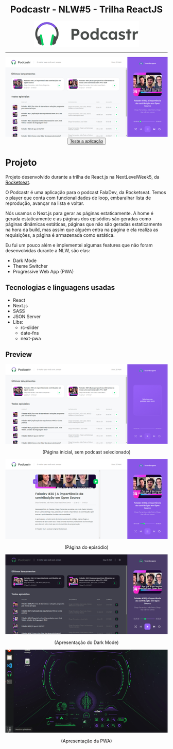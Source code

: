 <div align="center">
    <h1> Podcastr - NLW#5 - Trilha ReactJS</h1>
    <img src="public/logo.svg" alt="Logo"> <hr>
    <img src="assets/preview-2.png" alt="Tela principal, sem podcast tocando">
    <button><a href='https://podcastr-kohl.vercel.app/'>Teste a aplicação</a></button>
</div>



# Projeto

Projeto desenvolvido durante a trilha de React.js na NextLevelWeek5, da [Rocketseat](https://rocketseat.com.br/).

O Podcastr é uma aplicação para o podcast FalaDev, da Rocketseat. Temos o player que conta com funcionalidades de loop, embaralhar lista de reprodução, avançar na lista e voltar.

Nós usamos o Next.js para gerar as páginas estaticamente. A home é gerada estaticamente e as páginas dos episódios são geradas como páginas dinâmicas estáticas, páginas que não são geradas estaticamente na hora da build, mas assim que alguém entra na página e ela realiza as requisições, a página é armazenada como estática.

Eu fui um pouco além e implementei algumas features que não foram desenvolvidas durante a NLW, são elas:

- Dark Mode
- Theme Switcher
- Progressive Web App (PWA)


## Tecnologias e linguagens usadas

- React
- Next.js
- SASS
- JSON Server
- Libs:
  - rc-slider
  - date-fns
  - next-pwa

## Preview

<div align="center">
    <img src="assets/preview-1.png" alt="Tela principal, sem podcast tocando">
    <p>(Página inicial, sem podcast selecionado)</p>
    <img src="assets/preview-3.png" alt="Tela principal, sem podcast tocando">
    <p>(Página do episódio)</p>
    <img src='assets/preview-4.png' alt='Tela principal com DarkMode'>
    <p>(Apresentação do Dark Mode)</p>
    <img src='assets/pwa-preview.gif' alt='Apresentação da PWA'>
    <p>(Apresentação da PWA)</p>
</div>

